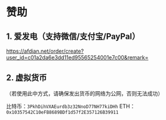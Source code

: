 # 赞助

## 1. 爱发电（支持微信/支付宝/PayPal）
https://afdian.net/order/create?user_id=c01a2da6e3dd11ed95565254001e7c00&remark=

## 2. 虚拟货币
（若使用此中方式，请确保发出货币的网络为公网，否则无法成功）

比特币：``3PkhDihVXAEurdb3z32NnoD77NH77kiDHh``
ETH：``0x10357542C10eFB8689BDf1d57f2E357126B39911``